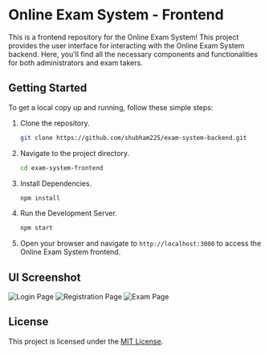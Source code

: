 # Online Exam System - Frontend 
This is a frontend repository for the Online Exam System! This project provides the user interface for interacting with the Online Exam System backend. Here, you'll find all the necessary components and functionalities for both administrators and exam takers.


## Getting Started

To get a local copy up and running, follow these simple steps:

1. Clone the repository.
   ```bash
   git clone https://github.com/shubham225/exam-system-backend.git
2. Navigate to the project directory.
    ```bash
   cd exam-system-frontend
3. Install Dependencies.
    ```bash
   npm install
4. Run the Development Server.
    ```bash
   npm start
5. Open your browser and navigate to `http://localhost:3000` to access the Online Exam System frontend.


## UI Screenshot

![Login Page](./screenshots/LoginPage.png)
![Registration Page](./screenshots/RegistrationPage.png)
![Exam Page](./screenshots/ExamsPage.png)

## License

This project is licensed under the [MIT License](LICENSE.md).